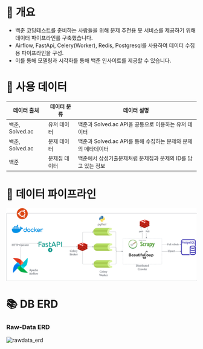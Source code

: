 # 🚀 개요
- 백준 코딩테스트를 준비하는 사람들을 위해 문제 추천용 봇 서비스를 제공하기 위해 데이터 파이프라인를 구축했습니다. 
- Airflow, FastApi, Celery(Worker), Redis, Postgresql를 사용하여 데이터 수집용 파이프라인을 구성. 
- 이를 통해 모델링과 시각화를 통해 백준 인사이트를 제공할 수 있습니다.

# 📌 사용 데이터 
| 데이터 출처 | 데이터 분류  | 데이터 설명                              | 
|--------|---------|-------------------------------------|
 | 백준, Solved.ac   | 유저 데이터  | 백준과 Solved.ac API을 공통으로 이용하는 유저 데이터 |
| 백준, Solved.ac | 문제 데이터  | 백준과 Solved.ac API를 통해 수집하는 문제와 문제의 메타데이터 |            
| 백준 | 문제집 데이터 | 백준에서 삼성기출문제처럼 문제집과 문제의 ID를 담고 있는 정보 | 

# 🔗 데이터 파이프라인

![data pipeline](img/data_pipeline_Flowchart.jpeg)

# 📚 DB ERD

### Raw-Data ERD
![rawdata_erd](img/백준_ERD.jpeg)
